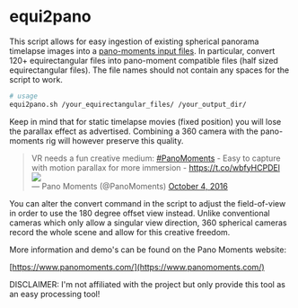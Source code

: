 # equi2pano

This script allows for easy ingestion of existing spherical panorama timelapse images into a [pano-moments input files](https://www.panomoments.com/). In particular, convert 120+ equirectangular files into pano-moment compatible files (half sized equirectangular files). The file names should not contain any spaces for the script to work.

```bash
# usage
equi2pano.sh /your_equirectangular_files/ /your_output_dir/
```

Keep in mind that for static timelapse movies (fixed position) you will lose the parallax effect as advertised. Combining a 360 camera with the pano-moments rig will however preserve this quality.

<blockquote class="twitter-tweet" data-lang="en"><p lang="en" dir="ltr">VR needs a fun creative medium: 
<a href="https://twitter.com/hashtag/PanoMoments?src=hash">#PanoMoments</a> - Easy to capture with motion parallax for more immersion - <a href="https://t.co/wbfyHCPDEl">https://t.co/wbfyHCPDEl</a>
<br>
<img src="https://files.panomoments.com/media/RotatingSquare.gif"></src>
<br>
&mdash; Pano Moments (@PanoMoments)
<a href="https://twitter.com/PanoMoments/status/783300151750303744">October 4, 2016</a>
</blockquote>

You can alter the convert command in the script to adjust the field-of-view in order to use the 180 degree offset view instead. Unlike conventional cameras which only allow a singular view direction, 360 spherical cameras record the whole scene and allow for this creative freedom.

More information and demo's can be found on the Pano Moments website:

[https://www.panomoments.com/](https://www.panomoments.com/)

DISCLAIMER: I'm not affiliated with the project but only provide this tool as an easy processing tool!